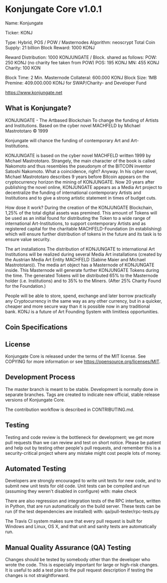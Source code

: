 # Konjungate Core v1.0.1

Name: Konjungate

Ticker: KONJ

Type: Hybrid, POS / POW / Masternodes
Algorithm: neoscrypt
Total Coin Supply: 21 billion
Block Reward: 1000 KONJ


Reward Distribution:
1000 KONJUNGATE / Block. shared as follows:
POW: 250 KONJ (no charity fee taken from POW)
POS: 195 KONJ
MN: 455 KONJ
Charity: 100 KON

Block Time: 2 Min.
Masternode Collateral: 600.000 KONJ
Block Size: 1MB
Premine: 409.000.000 KONJ for SWAP/Charity- and Developer Fund

https://www.konjungate.net

## What is Konjungate?
KONJUNGATE - The Artbased Blockchain To change the funding of Artists and Institutions. Based on the cyber novel MACHFELD by Michael Mastrototaro © 1999

Konjungate will chance the funding of contemporary Art and Art-Institutions.

KONJUNGATE is based on the cyber novel MACHFELD written 1999 by Michael Mastrototaro. Strangely, the main character of the book is called Nakomoto and thus resembles the pseudonym of the BITCOIN inventor Satoshi Nakomoto. What a coincidence, right? Anyway. In his cyber novel, Michael Mastrototaro describes 9 years before Bitcoin appears on the cryptocurrency horizon the mining of KONJUNGATE. Now 20 years after publishing the novel online, KONJUNGATE appears as a Media Art project to decentralize the funding of international contemporary Artists and Institutions and to give a strong artistic statement in times of budget cuts.

How dose it work? During the creation of the KONJUNGATE Blockchain, 1,25% of the total digital assets was premined. This amount of Tokens will be used as an initial found for distributing the Token to a wide range of international Art-Institutions, to support contemporary Artists and as registered capital for the charitable MACHFELD-Foundation (in establishing) which will ensure further distribution of tokens in the future and its task is to ensure value security.

The art installations The distribution of KONJUNGATE to international Art Institutions will be realized during several Media Art installations (created by the Austrian Media Art Entity MACHFELD (Sabine Maier and Michael Mastrototaro)). The media art object has a Masternode of KONJUNGATE inside. This Masternode will generate further KONJUNGATE Tokens during the time. The generated Tokens will be distributed 65% to the Masternode holder (i.e. Institutions) and to 35% to the Miners. (After 25% Charity Found for the Foundation.)

People will be able to store, spend, exchange and later borrow practically any Cryptocurrency in the same way as any other currency, but in a quicker, cheaper and more secure way than it is possible now in any traditional bank. KONJ is a future of Art Founding System with limitless opportunities.

## Coin Specifications



## License

Konjungate Core is released under the terms of the MIT license. See COPYING for more information or see https://opensource.org/licenses/MIT.

## Development Process

The master branch is meant to be stable. Development is normally done in separate branches. Tags are created to indicate new official, stable release versions of Konjungate Core.

The contribution workflow is described in CONTRIBUTING.md.

## Testing

Testing and code review is the bottleneck for development; we get more pull requests than we can review and test on short notice. Please be patient and help out by testing other people's pull requests, and remember this is a security-critical project where any mistake might cost people lots of money.

## Automated Testing

Developers are strongly encouraged to write unit tests for new code, and to submit new unit tests for old code. Unit tests can be compiled and run (assuming they weren't disabled in configure) with: make check

There are also regression and integration tests of the RPC interface, written in Python, that are run automatically on the build server. These tests can be run (if the test dependencies are installed) with: qa/pull-tester/rpc-tests.py

The Travis CI system makes sure that every pull request is built for Windows and Linux, OS X, and that unit and sanity tests are automatically run.

## Manual Quality Assurance (QA) Testing

Changes should be tested by somebody other than the developer who wrote the code. This is especially important for large or high-risk changes. It is useful to add a test plan to the pull request description if testing the changes is not straightforward.
